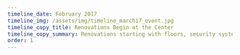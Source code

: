 ```yaml
---
timeline_date: February 2017
timeline_img: /assets/img/timeline_march17_event.jpg
timeline_copy_title: Renovations Begin at the Center
timeline_copy_summary: Renovations starting with floors, security system, new equipment for the community residents and more, begin being installed throughout the year.
order: 1
---
```

